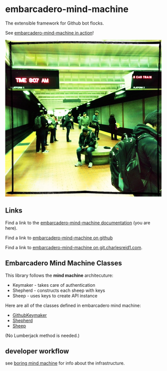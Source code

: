 # embarcadero-mind-machine

The extensible framework for Github bot flocks.

See [embarcadero-mind-machine in action](https://github.com/rainbow-mind-machine/embarcadero-mind-machine/issues/1)!

<img src="img/tiny1.jpg" width="500">

## Links

Find a link to the [embarcadero-mind-machine documentation](https://pages.charlesreid1.com/embarcadero-mind-machine) (you are here).

Find a link to [embarcadero-mind-machine on github](https://github.com/rainbow-mind-machine/embarcadero-mind-machine)

Find a link to [embarcadero-mind-machine on git.charlesreid1.com](https://git.charlesreid1.com/bots/embarcadero-mind-machine).


## Embarcadero Mind Machine Classes

This library follows the **mind machine** architecuture:

* Keymaker - takes care of authentication
* Shepherd - constructs each sheep with keys
* Sheep - uses keys to create API instance

Here are all of the classes defined in embarcadero mind machine:

* [GithubKeymaker](emm_keymaker.md)
* [Shepherd](emm_shepherd.md)
* [Sheep](emm_sheep.md)

(No Lumberjack method is needed.)


## developer workflow

see [boring mind machine](https://pages.charlesreid1.com/boring-mind-machine)
for info about the infrastructure.


